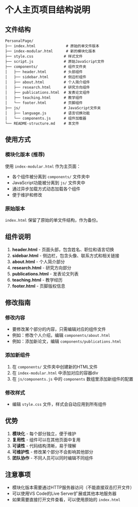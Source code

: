 # 个人主页项目结构说明

## 文件结构

```
PersonalPage/
├── index.html              # 原始的单文件版本
├── index-modular.html      # 新的模块化版本
├── style.css              # 样式文件
├── script.js              # 原始JavaScript文件
├── components/            # 组件文件夹
│   ├── header.html        # 头部组件
│   ├── sidebar.html       # 侧边栏组件
│   ├── about.html         # 个人简介组件
│   ├── research.html      # 研究方向组件
│   ├── publications.html  # 发表论文组件
│   ├── teaching.html      # 教学组件
│   └── footer.html        # 页脚组件
├── js/                    # JavaScript文件夹
│   ├── language.js        # 语言切换功能
│   └── components.js      # 组件加载器
└── README-structure.md    # 本文件
```

## 使用方式

### 模块化版本 (推荐)
使用 `index-modular.html` 作为主页面：
- 各个组件被分离到 `components/` 文件夹中
- JavaScript功能被分离到 `js/` 文件夹中
- 通过异步加载方式动态加载各个组件
- 便于维护和修改

### 原始版本
`index.html` 保留了原始的单文件结构，作为备份。

## 组件说明

1. **header.html** - 页面头部，包含姓名、职位和语言切换
2. **sidebar.html** - 侧边栏，包含头像、联系方式和相关链接
3. **about.html** - 个人简介部分
4. **research.html** - 研究方向部分
5. **publications.html** - 发表论文列表
6. **teaching.html** - 教学经历
7. **footer.html** - 页脚版权信息

## 修改指南

### 修改内容
- 要修改某个部分的内容，只需编辑对应的组件文件
- 例如：修改个人介绍，编辑 `components/about.html`
- 例如：添加新论文，编辑 `components/publications.html`

### 添加新组件
1. 在 `components/` 文件夹中创建新的HTML文件
2. 在 `index-modular.html` 中添加对应的容器div
3. 在 `js/components.js` 中的 `components` 数组里添加新组件的配置

### 修改样式
- 编辑 `style.css` 文件，样式会自动应用到所有组件

## 优势

1. **模块化** - 每个部分独立，便于维护
2. **复用性** - 组件可以在其他页面中复用
3. **可读性** - 代码结构清晰，易于理解
4. **可维护性** - 修改某个部分不会影响其他部分
5. **团队协作** - 不同人员可以同时编辑不同组件

## 注意事项

- 模块化版本需要通过HTTP服务器访问（不能直接双击打开文件）
- 可以使用VS Code的Live Server扩展或其他本地服务器
- 如果需要直接打开文件查看，可以使用原始的 `index.html`
